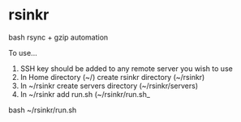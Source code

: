 # rsinkr
bash rsync + gzip automation

To use...

1) SSH key should be added to any remote server you wish to use <br />
2) In Home directory (\~/) create rsinkr directory (\~/rsinkr) <br />
3) In \~/rsinkr create servers directory (\~/rsinkr/servers) <br />
4) In \~/rsinkr add run.sh (\~/rsinkr/run.sh_ <br />

bash ~/rsinkr/run.sh 

